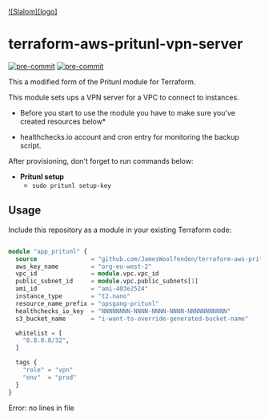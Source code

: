 [![Slalom][logo]](https://slalom.com)

# terraform-aws-pritunl-vpn-server

[![pre-commit](https://img.shields.io/badge/pre--commit-enabled-brightgreen?logo=pre-commit&logoColor=white)](https://github.com/pre-commit/pre-commit)
[![pre-commit](https://img.shields.io/badge/checkov-verified-brightgreen)](https://www.checkov.io/)

This a modified form of the Pritunl module for Terraform.

This module sets ups a VPN server for a VPC to connect to instances.

* Before you start to use the module you have to make sure you've created resources below*

* healthchecks.io account and cron entry for monitoring the backup script.

After provisioning, don't forget to run commands below:

* **Pritunl setup**
  * `sudo pritunl setup-key`

## Usage

Include this repository as a module in your existing Terraform code:

```terraform

module "app_pritunl" {
  source               = "github.com/JamesWoolfenden/terraform-aws-pritunl-vpn-server"
  aws_key_name         = "org-eu-west-2"
  vpc_id               = module.vpc.vpc_id
  public_subnet_id     = module.vpc.public_subnets[1]
  ami_id               = "ami-403e2524"
  instance_type        = "t2.nano"
  resource_name_prefix = "opsgang-pritunl"
  healthchecks_io_key  = "NNNNNNNN-NNNN-NNNN-NNNN-NNNNNNNNNNN"
  s3_bucket_name       = "i-want-to-override-generated-bucket-name"

  whitelist = [
    "8.8.8.8/32",
  ]

  tags {
    "role" = "vpn"
    "env"  = "prod"
  }
}
```
<!-- BEGINNING OF PRE-COMMIT-TERRAFORM DOCS HOOK -->
Error: no lines in file
<!-- END OF PRE-COMMIT-TERRAFORM DOCS HOOK -->
